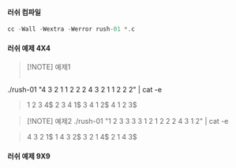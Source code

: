#### 러쉬 컴파일
```C
cc -Wall -Wextra -Werror rush-01 *.c
```
#### 러쉬 예제 4X4

> [!NOTE] 예제1 
>```C
./rush-01 "4 3 2 1 1 2 2 2 4 3 2 1 1 2 2 2" | cat -e

> 1 2 3 4$ 
> 2 3 4 1$ 
> 3 4 1 2$ 
> 4 1 2 3$ 

> [!NOTE] 예제2 
./rush-01 "1 2 3 3 3 3 1 2 1 2 2 2 4 3 1 2" | cat -e

> 4 3 2 1$
> 1 4 3 2$
> 3 2 1 4$
> 2 1 4 3$

#### 러쉬 예제 9X9
